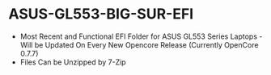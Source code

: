 # ASUS-GL553-BIG-SUR-EFI
* Most Recent and Functional EFI Folder for ASUS GL553 Series Laptops - Will be Updated On Every New Opencore Release (Currently OpenCore 0.7.7)
* Files Can be Unzipped by 7-Zip
